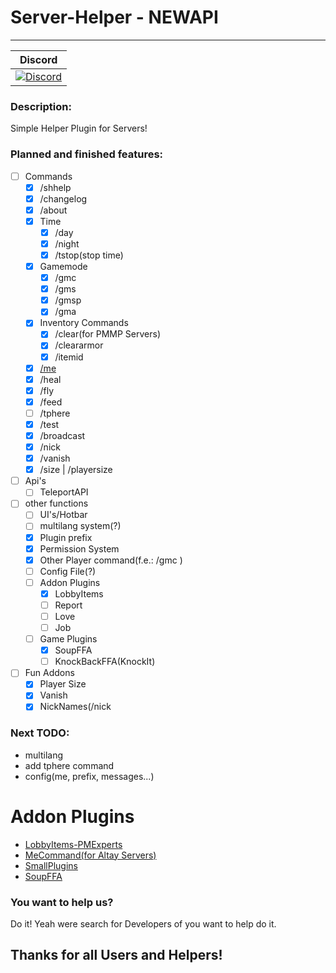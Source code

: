 # Server-Helper - NEWAPI
---
| Discord |
| :-----: |
[![Discord](https://img.shields.io/badge/chat-on%20discord-7289da.svg)](https://discord.gg/M7aQfm) |

### Description:
Simple Helper Plugin for Servers!

### Planned and finished features:
- [ ] Commands
    - [x] /shhelp
    - [x] /changelog
    - [x] /about
    - [x] Time
    	- [x] /day
    	- [x] /night
    	- [x] /tstop(stop time)
    - [x] Gamemode
		- [x] /gmc
    	- [x] /gms
    	- [x] /gmsp
    	- [x] /gma
    - [x] Inventory Commands
    	- [x] /clear(for PMMP Servers)
    	- [x] /cleararmor
    	- [x] /itemid
    - [x] [/me](https://github.com/PMExpertsDE/MeCommand)
    - [x] /heal
    - [x] /fly
    - [x] /feed
    - [ ] /tphere
    - [x] /test
    - [x] /broadcast
    - [x] /nick
    - [x] /vanish 
    - [x] /size | /playersize
- [ ] Api's
    - [ ] TeleportAPI
- [ ] other functions
	- [ ] UI's/Hotbar
    - [ ] multilang system(?)
    - [x] Plugin prefix
    - [x] Permission System
    - [x] Other Player command(f.e.: /gmc <Player>)
    - [ ] Config File(?)
    - [ ] Addon Plugins
        - [x] LobbyItems
        - [ ] Report
        - [ ] Love
        - [ ] Job
    - [ ] Game Plugins
    	- [x] SoupFFA
    	- [ ] KnockBackFFA(KnockIt)
- [ ] Fun Addons
    - [x] Player Size
    - [x] Vanish
    - [x] NickNames(/nick <nickname>

### Next TODO:
- multilang
- add tphere command
- config(me, prefix, messages...)
# Addon Plugins
- [LobbyItems-PMExperts](https://github.com/PMExpertsDE/LobbyItems-PMExperts)
- [MeCommand(for Altay Servers)](https://github.com/PMExpertsDE/MeCommand)
- [SmallPlugins](https://github.com/pmexpertsde/SmallPlugins)
- [SoupFFA](https://github.com/pmexpertsde/soupffa)

### You want to help us?
Do it! Yeah were search for Developers of you want to help do it.

## Thanks for all Users and Helpers!
